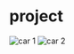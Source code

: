 # project
![car 1](https://github.com/nandhu5251/project/assets/132483532/6836fa1d-4b69-413c-8c30-60ac70895e2f)
![car 2](https://github.com/nandhu5251/project/assets/132483532/d9123ab7-bb07-4914-a753-713700ff8d58)

